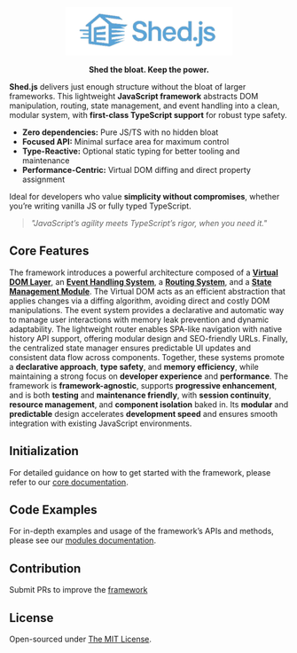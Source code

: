 <p align="center">
  <img src="./assets/logo.png" alt="Shed.js_logo" width="300"/>
</p>

<p align="center">
  <b>Shed the bloat. Keep the power.</b>
</p>

**Shed.js** delivers just enough structure without the bloat of larger frameworks. This lightweight **JavaScript framework** abstracts DOM manipulation, routing, state management, and event handling into a clean, modular system, with **first-class TypeScript support** for robust type safety.  

- **Zero dependencies:** Pure JS/TS with no hidden bloat  
- **Focused API:** Minimal surface area for maximum control  
- **Type-Reactive:** Optional static typing for better tooling and maintenance  
- **Performance-Centric:** Virtual DOM diffing and direct property assignment  

Ideal for developers who value **simplicity without compromises**, whether you’re writing vanilla JS or fully typed TypeScript.  

> *"JavaScript’s agility meets TypeScript’s rigor, when you need it."*  

## Core Features

The framework introduces a powerful architecture composed of a **[Virtual DOM Layer](/src/dom.js)**, an **[Event Handling System](/src/events.js)**, a **[Routing System](/src/routes.js)**, and a **[State Management Module](/src/state.js)**. The Virtual DOM acts as an efficient abstraction that applies changes via a diffing algorithm, avoiding direct and costly DOM manipulations. The event system provides a declarative and automatic way to manage user interactions with memory leak prevention and dynamic adaptability. The lightweight router enables SPA-like navigation with native history API support, offering modular design and SEO-friendly URLs. Finally, the centralized state manager ensures predictable UI updates and consistent data flow across components. Together, these systems promote a **declarative approach**, **type safety**, and **memory efficiency**, while maintaining a strong focus on **developer experience** and **performance**. The framework is **framework-agnostic**, supports **progressive enhancement**, and is both **testing** and **maintenance friendly**, with **session continuity**, **resource management**, and **component isolation** baked in. Its **modular** and **predictable** design accelerates **development speed** and ensures smooth integration with existing JavaScript environments.

## Initialization

For detailed guidance on how to get started with the framework, please refer to our [core documentation](/documentation/core/).

## Code Examples

For in-depth examples and usage of the framework’s APIs and methods, please see our [modules documentation](/documentation/modules/).

## Contribution

Submit PRs to improve the [framework](https://github.com/Shedjs/shedjs)

## License

Open-sourced under [The MIT License](./LICENSE.md).  
